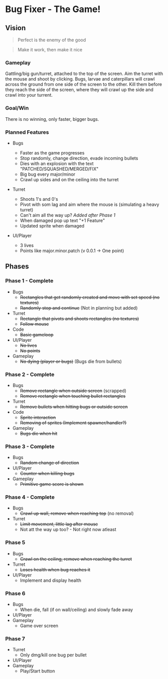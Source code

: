 # Bug Fixer - The Game!

## Vision

> Perfect is the enemy of the good

> Make it work, then make it nice

### Gameplay

Gattling/big gun/turret, attached to the top of the screen. Aim the turret with the mouse and shoot by clicking. Bugs, larvae and caterpillars will crawl across the ground from one side of the screen to the other. Kill them before they reach the side of the screen, where they will crawl up the side and crawl into your turrent.

### Goal/Win

There is no winning, only faster, bigger bugs.

### Planned Features

- Bugs

  - Faster as the game progresses
  - Stop randomly, change direction, evade incoming bullets
  - Dies with an explosion with the text "PATCHED/SQUASHED/MERGED/FIX"
  - Big bug every major/minor
  - Crawl up sides and on the ceiling into the turret

- Turret

  - Shoots 1's and 0's
  - Pivot with som lag and aim where the mouse is (simulating a heavy turret)
  - Can't aim all the way up? _Added after Phase 1_
  - When damaged pop up text "+1 Feature"
  - Updated sprite when damaged

- UI/Player
  - 3 lives
  - Points like major.minor.patch (v 0.0.1 -> One point)

## Phases

### Phase 1 - Complete

- Bugs
  - ~~Rectangles that get randomly created and move with set speed (no textures)~~
  - ~~Randomly stop and continue~~ (Not in planning but added)
- Turret
  - ~~Rectangle that pivots and shoots rectangles (no textures)~~
  - ~~Follow mouse~~
- Code
  - ~~Basic gameloop~~
- UI/Player
  - ~~No lives~~
  - ~~No points~~
- Gameplay
  - ~~No dying (player or bugs)~~ (Bugs die from bullets)

### Phase 2 - Complete

- Bugs
  - ~~Remove rectangle when outside screen~~ (scrapped)
  - ~~Remove rectangle when touching bullet rectangles~~
- Turret
  - ~~Remove bullets when hitting bugs or outside screen~~
- Code
  - ~~Sprite interaction~~
  - ~~Removing of sprites (Implement spawner/handler?)~~
- Gameplay
  - ~~Bugs die when hit~~

### Phase 3 - Complete

- Bugs
  - ~~Random change of direction~~
- UI/Player
  - ~~Counter when killing bugs~~
- Gameplay
  - ~~Primitive game score is shown~~

### Phase 4 - Complete

- Bugs
  - ~~Crawl up wall, remove when reaching top~~ (no removal)
- Turret
  - ~~Limit movement, little lag after mouse~~
  - Not att the way up too? - Not right now atleast

### Phase 5

- Bugs
  - ~~Crawl on the ceiling, remove when reaching the turret~~
- Turret
  - ~~Loses health when bug reaches it~~
- UI/Player
  - Implement and display health

### Phase 6

- Bugs
  - When die, fall (if on wall/ceiling) and slowly fade away
- UI/Player
- Gameplay
  - Game over screen

### Phase 7

- Turret
  - Only dmg/kill one bug per bullet
- UI/Player
- Gameplay
  - Play/Start button
